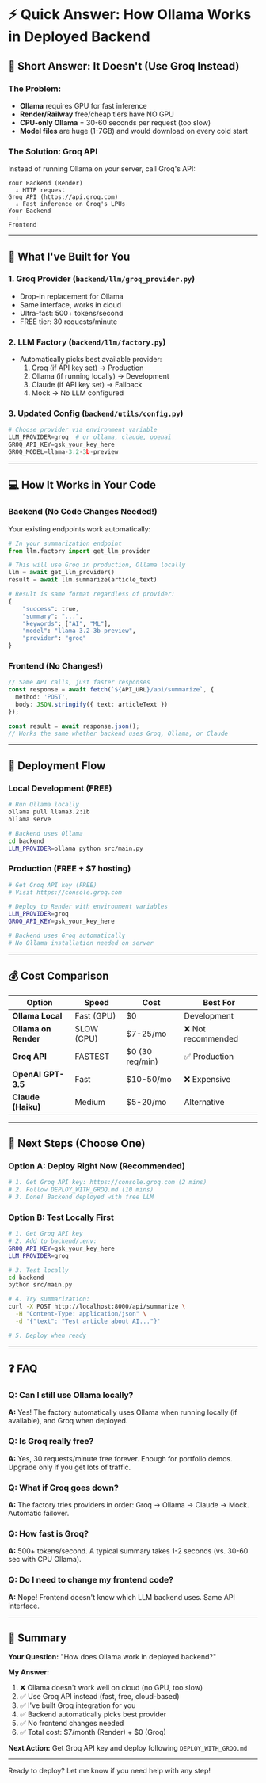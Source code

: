 # ⚡ Quick Answer: How Ollama Works in Deployed Backend

## 🚫 Short Answer: It Doesn't (Use Groq Instead)

### The Problem:
- **Ollama** requires GPU for fast inference
- **Render/Railway** free/cheap tiers have NO GPU
- **CPU-only Ollama** = 30-60 seconds per request (too slow)
- **Model files** are huge (1-7GB) and would download on every cold start

### The Solution: Groq API
Instead of running Ollama on your server, call Groq's API:

```
Your Backend (Render)
  ↓ HTTP request
Groq API (https://api.groq.com)
  ↓ Fast inference on Groq's LPUs
Your Backend
  ↓
Frontend
```

---

## 🎯 What I've Built for You

### 1. Groq Provider (`backend/llm/groq_provider.py`)
- Drop-in replacement for Ollama
- Same interface, works in cloud
- Ultra-fast: 500+ tokens/second
- FREE tier: 30 requests/minute

### 2. LLM Factory (`backend/llm/factory.py`)
- Automatically picks best available provider:
  1. Groq (if API key set) → Production
  2. Ollama (if running locally) → Development
  3. Claude (if API key set) → Fallback
  4. Mock → No LLM configured

### 3. Updated Config (`backend/utils/config.py`)
```python
# Choose provider via environment variable
LLM_PROVIDER=groq  # or ollama, claude, openai
GROQ_API_KEY=gsk_your_key_here
GROQ_MODEL=llama-3.2-3b-preview
```

---

## 💻 How It Works in Your Code

### Backend (No Code Changes Needed!)
Your existing endpoints work automatically:

```python
# In your summarization endpoint
from llm.factory import get_llm_provider

# This will use Groq in production, Ollama locally
llm = await get_llm_provider()
result = await llm.summarize(article_text)

# Result is same format regardless of provider:
{
    "success": true,
    "summary": "...",
    "keywords": ["AI", "ML"],
    "model": "llama-3.2-3b-preview",
    "provider": "groq"
}
```

### Frontend (No Changes!)
```typescript
// Same API calls, just faster responses
const response = await fetch(`${API_URL}/api/summarize`, {
  method: 'POST',
  body: JSON.stringify({ text: articleText })
});

const result = await response.json();
// Works the same whether backend uses Groq, Ollama, or Claude
```

---

## 🚀 Deployment Flow

### Local Development (FREE)
```bash
# Run Ollama locally
ollama pull llama3.2:1b
ollama serve

# Backend uses Ollama
cd backend
LLM_PROVIDER=ollama python src/main.py
```

### Production (FREE + $7 hosting)
```bash
# Get Groq API key (FREE)
# Visit https://console.groq.com

# Deploy to Render with environment variables
LLM_PROVIDER=groq
GROQ_API_KEY=gsk_your_key_here

# Backend uses Groq automatically
# No Ollama installation needed on server
```

---

## 💰 Cost Comparison

| Option | Speed | Cost | Best For |
|--------|-------|------|----------|
| **Ollama Local** | Fast (GPU) | $0 | Development |
| **Ollama on Render** | SLOW (CPU) | $7-25/mo | ❌ Not recommended |
| **Groq API** | FASTEST | $0 (30 req/min) | ✅ Production |
| **OpenAI GPT-3.5** | Fast | $10-50/mo | ❌ Expensive |
| **Claude (Haiku)** | Medium | $5-20/mo | Alternative |

---

## 🎯 Next Steps (Choose One)

### Option A: Deploy Right Now (Recommended)
```bash
# 1. Get Groq API key: https://console.groq.com (2 mins)
# 2. Follow DEPLOY_WITH_GROQ.md (10 mins)
# 3. Done! Backend deployed with free LLM
```

### Option B: Test Locally First
```bash
# 1. Get Groq API key
# 2. Add to backend/.env:
GROQ_API_KEY=gsk_your_key_here
LLM_PROVIDER=groq

# 3. Test locally
cd backend
python src/main.py

# 4. Try summarization:
curl -X POST http://localhost:8000/api/summarize \
  -H "Content-Type: application/json" \
  -d '{"text": "Test article about AI..."}'

# 5. Deploy when ready
```

---

## ❓ FAQ

### Q: Can I still use Ollama locally?
**A:** Yes! The factory automatically uses Ollama when running locally (if available), and Groq when deployed.

### Q: Is Groq really free?
**A:** Yes, 30 requests/minute free forever. Enough for portfolio demos. Upgrade only if you get lots of traffic.

### Q: What if Groq goes down?
**A:** The factory tries providers in order: Groq → Ollama → Claude → Mock. Automatic failover.

### Q: How fast is Groq?
**A:** 500+ tokens/second. A typical summary takes 1-2 seconds (vs. 30-60 sec with CPU Ollama).

### Q: Do I need to change my frontend code?
**A:** Nope! Frontend doesn't know which LLM backend uses. Same API interface.

---

## 📝 Summary

**Your Question:** "How does Ollama work in deployed backend?"

**My Answer:**
1. ❌ Ollama doesn't work well on cloud (no GPU, too slow)
2. ✅ Use Groq API instead (fast, free, cloud-based)
3. ✅ I've built Groq integration for you
4. ✅ Backend automatically picks best provider
5. ✅ No frontend changes needed
6. ✅ Total cost: $7/month (Render) + $0 (Groq)

**Next Action:** Get Groq API key and deploy following `DEPLOY_WITH_GROQ.md`

---

Ready to deploy? Let me know if you need help with any step!
